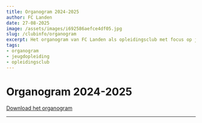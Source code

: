 ```yaml
---
title: Organogram 2024-2025
author: FC Landen
date: 27-08-2025
image: /assets/images/i692586aefce4df05.jpg
slug: /clubinfo/organogram
excerpt: Het organogram van FC Landen als opleidingsclub met focus op jeugdopleiding en doorstroming naar het eerste elftal.
tags:
- organogram
- jeugdopleiding
- opleidingsclub
---
```


# Organogram 2024-2025

[Download het organogram](assets/documents/Fc_Landen_Organogram-1.pdf)

---